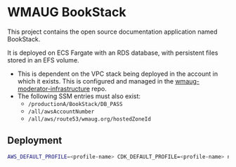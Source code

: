 # WMAUG BookStack

This project contains the open source documentation application named BookStack.

It is deployed on ECS Fargate with an RDS database, with persistent files stored in an EFS volume.

- This is dependent on the VPC stack being deployed in the account in which it exists. This is configured and managed in the [wmaug-moderator-infrastructure](https://github.com/West-Michigan-AWS-Users-Group/wmaug-moderator-infrastructure) repo.
- The following SSM entries must also exist:
  - `/productionA/BookStack/DB_PASS`
  - `/all/awsAccountNumber`
  - `/all/aws/route53/wmaug.org/hostedZoneId`

## Deployment

```bash
AWS_DEFAULT_PROFILE=<profile-name> CDK_DEFAULT_PROFILE=<profile-name> npx cdk deploy
```
